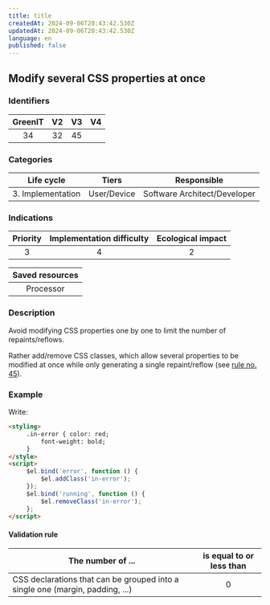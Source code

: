 ```yaml
---
title: title
createdAt: 2024-09-06T20:43:42.530Z
updatedAt: 2024-09-06T20:43:42.530Z
language: en
published: false
---
```

## Modify several CSS properties at once

### Identifiers

| GreenIT | V2  | V3  |  V4  |
|:-------:|:---:|:---:|:----:|
|   34    | 32  | 45  |      |

### Categories

|    Life cycle     |    Tiers    |         Responsible          |
|:-----------------:|:-----------:|:----------------------------:|
| 3. Implementation | User/Device | Software Architect/Developer |

### Indications

|      Priority      | Implementation difficulty  |  Ecological impact   |
|:------------------:|:--------------------------:|:--------------------:|
|         3          |             4              |          2           |

|                      Saved resources                      |
|:---------------------------------------------------------:|
|                         Processor                         |

### Description

Avoid modifying CSS properties one by one to limit the number of repaints/reﬂows.

Rather add/remove CSS classes, which allow several properties to be modified at once while only generating a single repaint/reﬂow (see [rule no. 45](/chapters/best_practices_045_fr.md )).

### Example

Write:
```html
<styling>
     .in-error { color: red;
         font-weight: bold;
     }
</style>
<script>
     $el.bind('error', function () {
         $el.addClass('in-error');
     });
     $el.bind('running', function () {
         $el.removeClass('in-error');
     };
</script>
```


#### Validation rule

| The number of ...                                                             | is equal to or less than |  
|-------------------------------------------------------------------------------|:------------------------:|
| CSS declarations that can be grouped into a single one (margin, padding, ...) |            0             |

